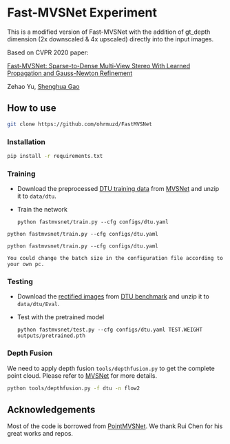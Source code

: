 # Fast-MVSNet Experiment

This is a modified version of Fast-MVSNet with the addition of gt_depth dimension (2x downscaled & 4x upscaled) directly into the input images.

Based on CVPR 2020 paper:

[Fast-MVSNet: Sparse-to-Dense Multi-View Stereo With Learned Propagation and Gauss-Newton Refinement](https://arxiv.org/pdf/2003.13017.pdf)

Zehao Yu,
[Shenghua Gao](http://sist.shanghaitech.edu.cn/sist_en/2018/0820/c3846a31775/page.htm)

## How to use
```bash
git clone https://github.com/ohrmuzd/FastMVSNet
```
### Installation
 ```bash
pip install -r requirements.txt
```

### Training
* Download the preprocessed [DTU training data](https://drive.google.com/file/d/1eDjh-_bxKKnEuz5h-HXS7EDJn59clx6V/view) from [MVSNet](https://github.com/YoYo000/MVSNet) and unzip it to ```data/dtu```.
* Train the network

    ```python fastmvsnet/train.py --cfg configs/dtu.yaml```

```python fastmvsnet/train.py --cfg configs/dtu.yaml```

```python fastmvsnet/train.py --cfg configs/dtu.yaml```
  
    You could change the batch size in the configuration file according to your own pc.

### Testing
* Download the [rectified images](http://roboimagedata2.compute.dtu.dk/data/MVS/Rectified.zip) from [DTU benchmark](http://roboimagedata.compute.dtu.dk/?page_id=36) and unzip it to ```data/dtu/Eval```.
    
* Test with the pretrained model

    ```python fastmvsnet/test.py --cfg configs/dtu.yaml TEST.WEIGHT outputs/pretrained.pth```

### Depth Fusion
We need to apply depth fusion ```tools/depthfusion.py``` to get the complete point cloud. Please refer to [MVSNet](https://github.com/YoYo000/MVSNet) for more details.

```bash
python tools/depthfusion.py -f dtu -n flow2
```

## Acknowledgements
Most of the code is borrowed from [PointMVSNet](https://github.com/callmeray/PointMVSNet). We thank Rui Chen for his great works and repos.
